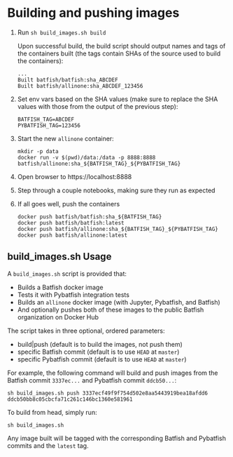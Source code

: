 # Building and pushing images

1. Run `sh build_images.sh build`
    
   Upon successful build, the build script should output names and tags of the containers built (the tags contain SHAs of the source used to build the containers):
    
   ```
   ...
   Built batfish/batfish:sha_ABCDEF
   Built batfish/allinone:sha_ABCDEF_123456
   ```
   
2. Set env vars based on the SHA values (make sure to replace the SHA values with those from the output of the previous step):
    
   ```
   BATFISH_TAG=ABCDEF
   PYBATFISH_TAG=123456
   ```
   
3. Start the new `allinone` container:
    
   ```
   mkdir -p data
   docker run -v $(pwd)/data:/data -p 8888:8888 batfish/allinone:sha_${BATFISH_TAG}_${PYBATFISH_TAG}
   ```
   
4. Open browser to https://localhost:8888

5. Step through a couple notebooks, making sure they run as expected

6. If all goes well, push the containers

   ```
   docker push batfish/batfish:sha_${BATFISH_TAG}
   docker push batfish/batfish:latest
   docker push batfish/allinone:sha_${BATFISH_TAG}_${PYBATFISH_TAG}
   docker push batfish/allinone:latest
   ```

## build_images.sh Usage
A `build_images.sh` script is provided that:
- Builds a Batfish docker image
- Tests it with Pybatfish integration tests
- Builds an `allinone` docker image (with Jupyter, Pybatfish, and Batfish)
- And optionally pushes both of these images to the public Batfish organization on Docker Hub

The script takes in three optional, ordered parameters:
- build|push (default is to build the images, not push them)
- specific Batfish commit (default is to use `HEAD` at `master`)
- specific Pybatfish commit (default is to use `HEAD` at `master`)

For example, the following command will build and push images from the Batfish commit `3337ec...` and Pybatfish commit `ddcb50...`:
```
sh build_images.sh push 3337ecf49f9f754d502e8aa5443919bea18afdd6 ddcb50bb8c05cbcfa71c261c146bc1360e581961
```
To build from head, simply run:
```
sh build_images.sh
```
Any image built will be tagged with the corresponding Batfish and Pybatfish commits and the `latest` tag.
